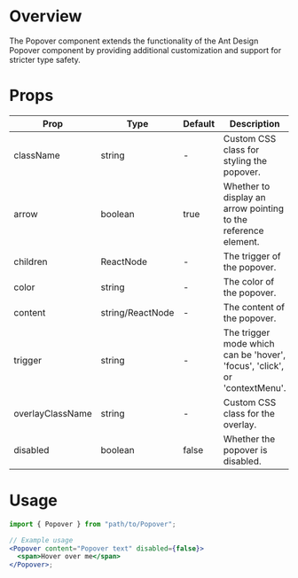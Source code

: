 # Overview

The Popover component extends the functionality of the Ant Design Popover component by providing additional customization and support for stricter type safety.

# Props

| Prop             | Type             | Default | Description                                                                |
| ---------------- | ---------------- | ------- | -------------------------------------------------------------------------- |
| className        | string           | -       | Custom CSS class for styling the popover.                                  |
| arrow            | boolean          | true    | Whether to display an arrow pointing to the reference element.             |
| children         | ReactNode        | -       | The trigger of the popover.                                                |
| color            | string           | -       | The color of the popover.                                                  |
| content          | string/ReactNode | -       | The content of the popover.                                                |
| trigger          | string           | -       | The trigger mode which can be 'hover', 'focus', 'click', or 'contextMenu'. |
| overlayClassName | string           | -       | Custom CSS class for the overlay.                                          |
| disabled         | boolean          | false   | Whether the popover is disabled.                                           |

# Usage

```jsx
import { Popover } from "path/to/Popover";

// Example usage
<Popover content="Popover text" disabled={false}>
  <span>Hover over me</span>
</Popover>;
```
